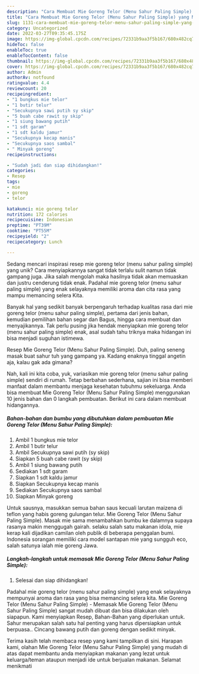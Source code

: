 ```yaml
---
description: "Cara Membuat Mie Goreng Telor (Menu Sahur Paling Simple) yang Mantap"
title: "Cara Membuat Mie Goreng Telor (Menu Sahur Paling Simple) yang Mantap"
slug: 1131-cara-membuat-mie-goreng-telor-menu-sahur-paling-simple-yang-mantap
category: Uncategorized
date: 2022-03-27T09:35:45.175Z
image: https://img-global.cpcdn.com/recipes/72331b9aa3f5b167/680x482cq70/mie-goreng-telor-menu-sahur-paling-simple-foto-resep-utama.jpg
hideToc: false
enableToc: true
enableTocContent: false
thumbnail: https://img-global.cpcdn.com/recipes/72331b9aa3f5b167/680x482cq70/mie-goreng-telor-menu-sahur-paling-simple-foto-resep-utama.jpg
cover: https://img-global.cpcdn.com/recipes/72331b9aa3f5b167/680x482cq70/mie-goreng-telor-menu-sahur-paling-simple-foto-resep-utama.jpg
author: Admin
authorAv: notfound
ratingvalue: 4.4
reviewcount: 20
recipeingredient:
- "1 bungkus mie telor"
- "1 butir telur"
- "Secukupnya sawi putih sy skip"
- "5 buah cabe rawit sy skip"
- "1 siung bawang putih"
- "1 sdt garam"
- "1 sdt kaldu jamur"
- "Secukupnya kecap manis"
- "Secukupnya saos sambal"
- " Minyak goreng"
recipeinstructions:

- "Sudah jadi dan siap dihidangkan!"
categories:
- Resep
tags:
- mie
- goreng
- telor

katakunci: mie goreng telor 
nutrition: 172 calories
recipecuisine: Indonesian
preptime: "PT39M"
cooktime: "PT55M"
recipeyield: "2"
recipecategory: Lunch

---
```





Sedang mencari inspirasi resep mie goreng telor (menu sahur paling simple) yang unik? Cara menyiapkannya sangat tidak terlalu sulit namun tidak gampang juga. Jika salah mengolah maka hasilnya tidak akan memuaskan dan justru cenderung tidak enak. Padahal mie goreng telor (menu sahur paling simple) yang enak selayaknya memiliki aroma dan cita rasa yang mampu memancing selera Kita.





Banyak hal yang sedikit banyak berpengaruh terhadap kualitas rasa dari mie goreng telor (menu sahur paling simple), pertama dari jenis bahan, kemudian pemilihan bahan segar dan Bagus, hingga cara membuat dan menyajikannya. Tak perlu pusing jika hendak menyiapkan mie goreng telor (menu sahur paling simple) enak,      asal sudah tahu triknya maka hidangan ini bisa menjadi suguhan istimewa.














Resep Mie Goreng Telor (Menu Sahur Paling Simple). Duh, paling seneng masak buat sahur tuh yang gampang ya. Kadang enaknya tinggal angetin aja, kalau gak ada gimana?






Nah, kali ini kita coba, yuk, variasikan mie goreng telor (menu sahur paling simple) sendiri di rumah. Tetap berbahan sederhana, sajian ini bisa memberi manfaat dalam membantu menjaga kesehatan tubuhmu sekeluarga. Anda bisa membuat Mie Goreng Telor (Menu Sahur Paling Simple) menggunakan 10 jenis bahan dan 0 langkah pembuatan. Berikut ini cara dalam membuat hidangannya.

<!--inarticleads1-->

##### Bahan-bahan dan bumbu yang dibutuhkan dalam pembuatan Mie Goreng Telor (Menu Sahur Paling Simple):

1. Ambil 1 bungkus mie telor
1. Ambil 1 butir telur
1. Ambil Secukupnya sawi putih (sy skip)
1. Siapkan 5 buah cabe rawit (sy skip)
1. Ambil 1 siung bawang putih
1. Sediakan 1 sdt garam
1. Siapkan 1 sdt kaldu jamur
1. Siapkan Secukupnya kecap manis
1. Sediakan Secukupnya saos sambal
1. Siapkan  Minyak goreng


Untuk sausnya, masukkan semua bahan saus kecuali larutan maizena di teflon yang habis goreng gulungan telur. Mie Goreng Telor (Menu Sahur Paling Simple). Masak mie sama menambahkan bumbu ke dalamnya supaya rasanya makin menggugah gairah. selaku salah satu makanan idola, mie kerap kali dijadikan camilan oleh publik di beberapa penggalan bumi. Indonesia sorangan memiliki cara model santapan mie yang sungguh eco, salah satunya ialah mie goreng Jawa. 

<!--inarticleads2-->

##### Langkah-langkah untuk memasak Mie Goreng Telor (Menu Sahur Paling Simple):


1. Selesai dan siap dihidangkan!

Padahal mie goreng telor (menu sahur paling simple) yang enak selayaknya mempunyai aroma dan rasa yang bisa memancing selera kita. Mie Goreng Telor (Menu Sahur Paling Simple) - Memasak Mie Goreng Telor (Menu Sahur Paling Simple) sangat mudah dibuat dan bisa dilakukan oleh siapapun. Kami menyiapkan Resep, Bahan-Bahan yang diperlukan untuk. Sahur merupakan salah satu hal penting yang harus dipersiapkan untuk berpuasa.. Cincang bawang putih dan goreng dengan sedikit minyak. 

Terima kasih telah membaca resep yang kami tampilkan di sini. Harapan kami, olahan Mie Goreng Telor (Menu Sahur Paling Simple) yang mudah di atas dapat membantu anda menyiapkan makanan yang lezat untuk keluarga/teman ataupun menjadi ide untuk berjualan makanan. Selamat menikmati
